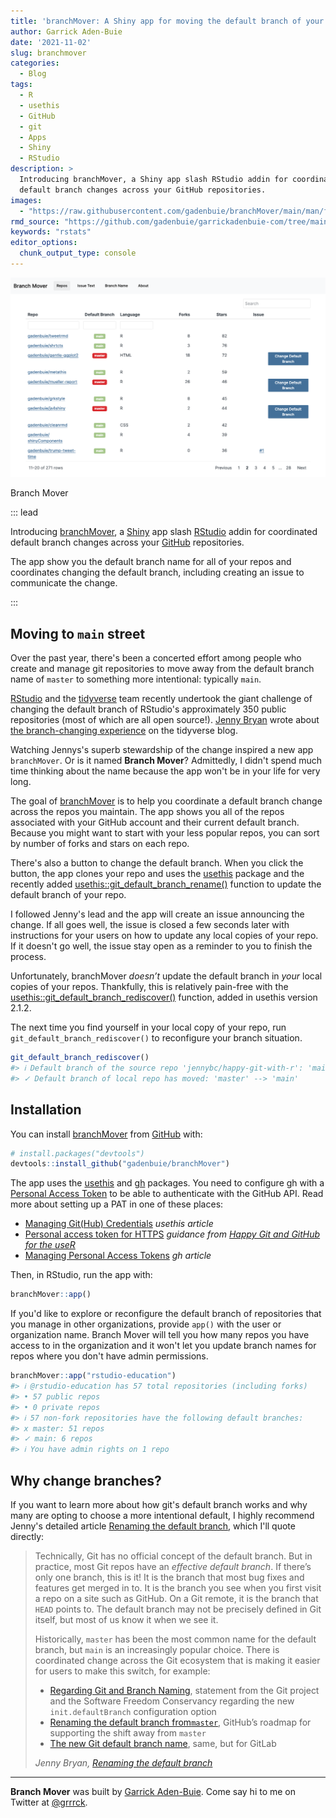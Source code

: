 ```yaml
---
title: 'branchMover: A Shiny app for moving the default branch of your GitHub repos'
author: Garrick Aden-Buie
date: '2021-11-02'
slug: branchmover
categories:
  - Blog
tags:
  - R
  - usethis
  - GitHub
  - git
  - Apps
  - Shiny
  - RStudio
description: >
  Introducing branchMover, a Shiny app slash RStudio addin for coordinated
  default branch changes across your GitHub repositories.
images:
  - "https://raw.githubusercontent.com/gadenbuie/branchMover/main/man/figures/app.png"
rmd_source: "https://github.com/gadenbuie/garrickadenbuie-com/tree/main/content/blog/2021/branchmover/index.Rmd"
keywords: "rstats"
editor_options:
  chunk_output_type: console
---
```

<script src="{{< blogdown/postref >}}index_files/clipboard-2.0.6/clipboard.min.js"></script>
<link href="{{< blogdown/postref >}}index_files/xaringanExtra-clipboard-0.2.6/xaringanExtra-clipboard.css" rel="stylesheet" />
<script src="{{< blogdown/postref >}}index_files/xaringanExtra-clipboard-0.2.6/xaringanExtra-clipboard.js"></script>
<script>window.xaringanExtraClipboard(null, {"button":"Copy Code","success":"Copied!","error":"Press Ctrl+C to Copy"})</script>

<!-- Links -->
[branchmover]: https://github.com/gadenbuie/branchMover
[shiny]: https://shiny.rstudio.com
[rstudio]: https://rstudio.com
[github]: https://github.com
[tidyverse]: https://tidyverse.org





<div class="figure">
<img
  src="https://raw.githubusercontent.com/gadenbuie/branchMover/main/man/figures/app.png"
  alt="The 'Branch Mover' shiny app on the main 'Repos' screen, showing an interactive table of repositories associated with a GitHub user. The table shows the default branch, language of the repo, number of forks and stars, and a button that can be clicked to initiate moving the repo's default branch."
>
<p class="caption">Branch Mover</p>
</div>

::: lead

Introducing [branchMover], a [Shiny] app slash [RStudio] addin for coordinated default branch changes across your [GitHub] repositories.

The app show you the default branch name for all of your repos and coordinates changing the default branch, including creating an issue to communicate the change.

:::

## Moving to `main` street

Over the past year,
there's been a concerted effort among people who create and manage git repositories
to move away from the default branch name of `master`
to something more intentional: typically `main`.

[RStudio] and the [tidyverse] team recently undertook the giant challenge
of changing the default branch of RStudio's approximately 350 public repositories
(most of which are all open source!).
[Jenny Bryan](https://jennybryan.org/) wrote about
[the branch-changing experience](https://www.tidyverse.org/blog/2021/10/renaming-default-branch/)
on the tidyverse blog.

Watching Jennys's superb stewardship of the change inspired a new app `branchMover`.
Or is it named **Branch Mover**?
Admittedly, I didn't spend much time thinking about the name because the app won't be in your life for very long.

The goal of [branchMover] is to help you coordinate a default branch change across the repos you maintain.
The app shows you all of the repos associated with your GitHub account and their current default branch.
Because you might want to start with your less popular repos, you can sort by number of forks and stars on each repo.

There's also a button to change the default branch.
When you click the button, the app clones your repo and uses
the [usethis](https://usethis.r-lib.org) package
and the recently added
[usethis::git_default_branch_rename()](https://usethis.r-lib.org/reference/git-default-branch.html)
function to update the default branch of your repo.

I followed Jenny's lead and the app will create an issue announcing the change.
If all goes well,
the issue is closed a few seconds later
with instructions for your users on how to update any local copies of your repo.
If it doesn't go well,
the issue stay open as a reminder to you to finish the process.

Unfortunately, branchMover *doesn’t* update the default branch in *your*
local copies of your repos. Thankfully, this is relatively pain-free
with the
[usethis::git_default_branch_rediscover()](https://usethis.r-lib.org/reference/git-default-branch.html)
function, added in <span class="pkg">usethis</span> version 2.1.2.

The next time you find yourself in your local copy of your repo,
run `git_default_branch_rediscover()` to reconfigure your branch situation.

```r
git_default_branch_rediscover()
#> ℹ Default branch of the source repo 'jennybc/happy-git-with-r': 'main'
#> ✓ Default branch of local repo has moved: 'master' --> 'main'
```

## Installation

You can install [branchMover] from
[GitHub](https://github.com/) with:

``` r
# install.packages("devtools")
devtools::install_github("gadenbuie/branchMover")
```

The app uses the <span class="pkg">[usethis](https://usethis.r-lib.org)</span> and
<span class="pkg">[gh](https://gh.r-lib.org)</span> packages. You need to configure gh with a
[Personal Access Token](https://docs.github.com/en/authentication/keeping-your-account-and-data-secure/creating-a-personal-access-token)
to be able to authenticate with the GitHub API.
Read more about setting up a PAT in one of these places:

* [Managing Git(Hub) Credentials](https://usethis.r-lib.org/articles/articles/git-credentials.html) *usethis article*
* [Personal access token for HTTPS](https://happygitwithr.com/https-pat.html) *guidance from [Happy Git and GitHub for the useR](https://happygitwithr.com)*
* [Managing Personal Access Tokens](https://gh.r-lib.org/articles/managing-personal-access-tokens.html) *gh article*

Then, in RStudio, run the app with:

```r
branchMover::app()
```

If you'd like to explore or reconfigure the default branch of repositories that you manage in other organizations,
provide `app()` with the user or organization name.
Branch Mover will tell you how many repos you have access to in the organization
and it won't let you update branch names for repos where you don't have admin permissions.

```r
branchMover::app("rstudio-education")
#> ℹ @rstudio-education has 57 total repositories (including forks)
#> • 57 public repos
#> • 0 private repos
#> ℹ 57 non-fork repositories have the following default branches:
#> x master: 51 repos
#> ✓ main: 6 repos
#> ℹ You have admin rights on 1 repo
```

## Why change branches?

If you want to learn more about how git's default branch works
and why many are opting to choose a more intentional default,
I highly recommend Jenny's detailed article
[Renaming the default branch](https://www.tidyverse.org/blog/2021/10/renaming-default-branch/),
which I'll quote directly:

> Technically, Git has no official concept of the default branch. But in practice, most Git repos have an _effective default branch_. If there’s only one branch, this is it! It is the branch that most bug fixes and features get merged in to. It is the branch you see when you first visit a repo on a site such as GitHub. On a Git remote, it is the branch that `HEAD` points to. The default branch may not be precisely defined in Git itself, but most of us know it when we see it.
>
> Historically, `master` has been the most common name for the default branch, but `main` is an increasingly popular choice. There is coordinated change across the Git ecosystem that is making it easier for users to make this switch, for example:
>
> - [Regarding Git and Branch Naming](https://sfconservancy.org/news/2020/jun/23/gitbranchname/), statement from the Git project and the Software Freedom Conservancy regarding the new `init.defaultBranch` configuration option
> - [Renaming the default branch from`master`](https://github.com/github/renaming#readme), GitHub’s roadmap for supporting the shift away from `master`
> - [The new Git default branch name](https://about.gitlab.com/blog/2021/03/10/new-git-default-branch-name/), same, but for GitLab
>
> <cite>Jenny Bryan, [Renaming the default branch](https://www.tidyverse.org/blog/2021/10/renaming-default-branch/)</cite>


***

**Branch Mover** was built by [Garrick Aden-Buie](https://www.garrickadenbuie.com).
Come say hi to me on Twitter at [&commat;grrrck](https://twitter.com/grrrck).
